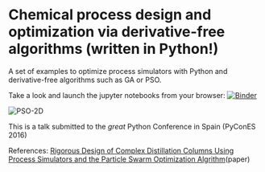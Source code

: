# Chemical process design and optimization via derivative-free algorithms (written in Python!)

A set of examples to optimize process simulators with Python and derivative-free algorithms such as GA or PSO.

Take a look and launch the jupyter notebooks from your browser: [![Binder](http://mybinder.org/badge.svg)](http://mybinder.org:/repo/cacheme/stochastic-optimization)

![PSO-2D](https://github.com/CAChemE/stochastic-optimization/blob/master/PSO/2D/img/PSO_Example1.gif)

This is a talk submitted to the _great_ Python Conference in Spain (PyConES 2016)

References:
[Rigorous Design of Complex Distillation Columns Using Process Simulators and the Particle Swarm Optimization Algrithm](http://pubs.acs.org/doi/abs/10.1021/ie400918x?journalCode=iecred)(paper)



